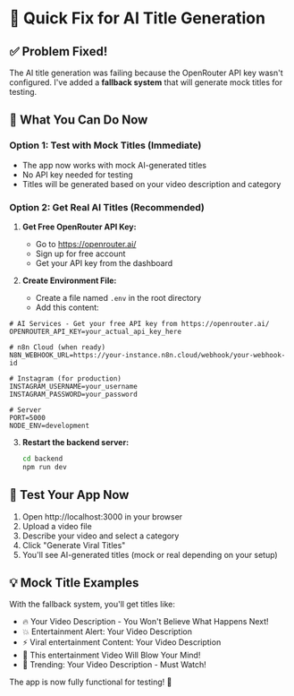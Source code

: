 # 🔧 Quick Fix for AI Title Generation

## ✅ **Problem Fixed!**

The AI title generation was failing because the OpenRouter API key wasn't configured. I've added a **fallback system** that will generate mock titles for testing.

## 🎯 **What You Can Do Now**

### **Option 1: Test with Mock Titles (Immediate)**
- The app now works with mock AI-generated titles
- No API key needed for testing
- Titles will be generated based on your video description and category

### **Option 2: Get Real AI Titles (Recommended)**

1. **Get Free OpenRouter API Key:**
   - Go to https://openrouter.ai/
   - Sign up for free account
   - Get your API key from the dashboard

2. **Create Environment File:**
   - Create a file named `.env` in the root directory
   - Add this content:

```env
# AI Services - Get your free API key from https://openrouter.ai/
OPENROUTER_API_KEY=your_actual_api_key_here

# n8n Cloud (when ready)
N8N_WEBHOOK_URL=https://your-instance.n8n.cloud/webhook/your-webhook-id

# Instagram (for production)
INSTAGRAM_USERNAME=your_username
INSTAGRAM_PASSWORD=your_password

# Server
PORT=5000
NODE_ENV=development
```

3. **Restart the backend server:**
   ```bash
   cd backend
   npm run dev
   ```

## 🎉 **Test Your App Now**

1. Open http://localhost:3000 in your browser
2. Upload a video file
3. Describe your video and select a category
4. Click "Generate Viral Titles"
5. You'll see AI-generated titles (mock or real depending on your setup)

## 💡 **Mock Title Examples**

With the fallback system, you'll get titles like:
- 🔥 Your Video Description - You Won't Believe What Happens Next!
- 💥 Entertainment Alert: Your Video Description
- ⚡ Viral entertainment Content: Your Video Description
- 🎯 This entertainment Video Will Blow Your Mind!
- 🚀 Trending: Your Video Description - Must Watch!

The app is now fully functional for testing! 🚀
